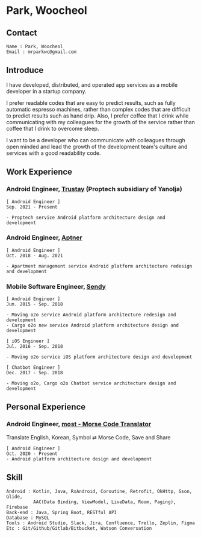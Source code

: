 # Park, Woocheol

## Contact
```
Name : Park, Woocheol
Email : mrparkwc@gmail.com
```
## Introduce

I have developed, distributed, and operated app services as a mobile developer in a startup company.

I prefer readable codes that are easy to predict results, such as fully automatic espresso machines, rather than complex codes that are difficult to predict results such as hand drip. Also, I prefer coffee that I drink while communicating with my colleagues for the growth of the service rather than coffee that I drink to overcome sleep.

I want to be a developer who can communicate with colleagues through open minded and lead the growth of the development team's culture and services with a good readability code.

## Work Experience
### Android Engineer, [Trustay](https://www.trustay.me/) (Proptech subsidiary of Yanolja)
```
[ Android Engineer ]
Sep. 2021 - Present

- Proptech service Android platform architecture design and development
```
### Android Engineer, [Aptner](https://aptner.com/)
```
[ Android Engineer ]
Oct. 2018 - Aug. 2021

- Apartment management service Android platform architecture redesign and development
```
### Mobile Software Engineer, [Sendy](https://sendy.ai/)
```
[ Android Engineer ]
Jun. 2015 - Sep. 2018

- Moving o2o service Android platform architecture redesign and development
- Cargo o2o new service Android platform architecture design and development

[ iOS Engineer ]
Jul. 2016 - Sep. 2018

- Moving o2o service iOS platform architecture design and development

[ Chatbot Engineer ]
Dec. 2017 - Sep. 2018

- Moving o2o, Cargo o2o Chatbot service architecture design and development
```

## Personal Experience
### Android Engineer, [most - Morse Code Translator](https://play.google.com/store/apps/details?id=com.venchild.morse) 
Translate English, Korean, Symbol ⇄ Morse Code, Save and Share
```
[ Android Engineer ]
Oct. 2020 - Present
- Android platform architecture design and development
```

## Skill
```
Android : Kotlin, Java, RxAndroid, Coroutine, Retrofit, OkHttp, Gson, Glide, 
          AAC(Data Binding, ViewModel, LiveData, Room, Paging), Firebase
Back-end : Java, Spring Boot, RESTful API
Database : MySQL
Tools : Android Studio, Slack, Jira, Confluence, Trello, Zeplin, Figma
Etc : Git/Github/Gitlab/Bitbucket, Watson Conversation
```
